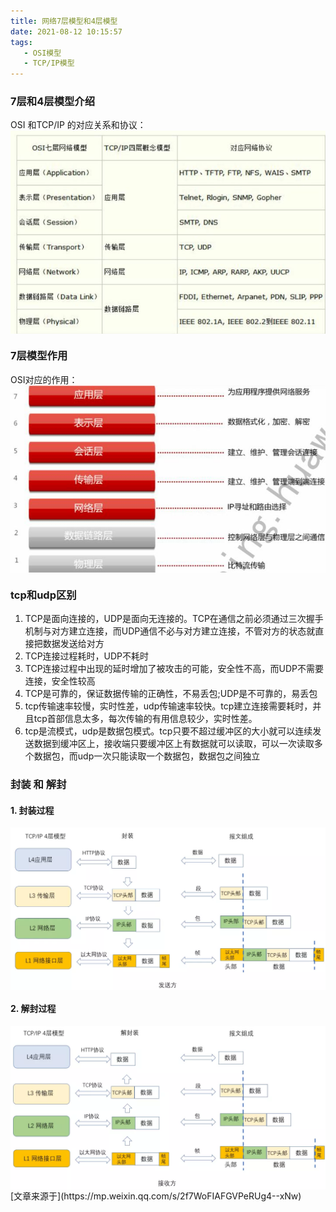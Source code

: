 ```yaml
---
title: 网络7层模型和4层模型
date: 2021-08-12 10:15:57
tags:
   - OSI模型
   - TCP/IP模型
---
```


### 7层和4层模型介绍
OSI 和TCP/IP 的对应关系和协议：
<img src="/img/osi.jpeg" height = "auto" align=center />


### 7层模型作用
OSI对应的作用：
<img src="/img/osi1.jpeg" height = "auto" align=center />


### tcp和udp区别
1. TCP是面向连接的，UDP是面向无连接的。TCP在通信之前必须通过三次握手机制与对方建立连接，而UDP通信不必与对方建立连接，不管对方的状态就直接把数据发送给对方 
1. TCP连接过程耗时，UDP不耗时 
1. TCP连接过程中出现的延时增加了被攻击的可能，安全性不高，而UDP不需要连接，安全性较高 
1. TCP是可靠的，保证数据传输的正确性，不易丢包;UDP是不可靠的，易丢包 
1. tcp传输速率较慢，实时性差，udp传输速率较快。tcp建立连接需要耗时，并且tcp首部信息太多，每次传输的有用信息较少，实时性差。 
1. tcp是流模式，udp是数据包模式。tcp只要不超过缓冲区的大小就可以连续发送数据到缓冲区上，接收端只要缓冲区上有数据就可以读取，可以一次读取多个数据包，而udp一次只能读取一个数据包，数据包之间独立


### 封装 和 解封
#### 1. 封装过程
<img src="/img/tcp1.webp" height = "auto" align=center />

#### 2. 解封过程
<img src="/img/tcp2.webp" height = "auto" align=center />



<br />
[文章来源于](https://mp.weixin.qq.com/s/2f7WoFIAFGVPeRUg4--xNw)